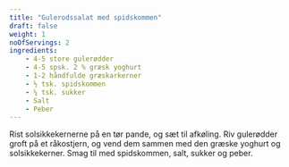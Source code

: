 ```yaml
---
title: "Gulerodssalat med spidskommen"
draft: false
weight: 1
noOfServings: 2
ingredients:
	- 4-5 store gulerødder
	- 4-5 spsk. 2 % græsk yoghurt
	- 1-2 håndfulde græskarkerner
	- ½ tsk. spidskommen
	- ¼ tsk. sukker
	- Salt
	- Peber
---
```


Rist solsikkekernerne på en tør pande, og sæt til afkøling. Riv
gulerødder groft på et råkostjern, og vend dem sammen med den græske
yoghurt og solsikkekerner. Smag til med spidskommen, salt, sukker og
peber.

